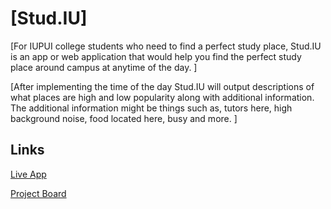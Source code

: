 # [Stud.IU]

[For IUPUI college students who need to find a perfect study place,  Stud.IU is an app or web application that would help you find the perfect study place around campus at anytime of the day. ]

[After implementing the time of the day Stud.IU will output descriptions of what places are high and low popularity along with additional information. The additional information might be things such as, tutors here, high background noise, food located here, busy and more. 
]

## Links

[Live App](https://repl.it)

[Project Board](../../projects/1)
